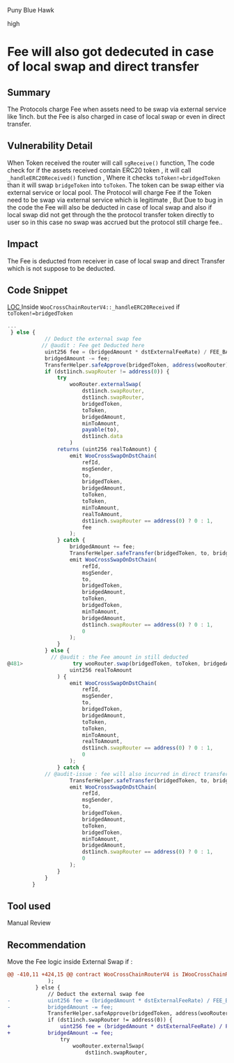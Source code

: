 Puny Blue Hawk

high

# Fee will also got dedecuted in case of local swap and direct transfer

## Summary
The Protocols charge Fee when assets need to be swap via external service like 1inch. but the Fee is also charged in case of local swap or even in direct transfer.

## Vulnerability Detail
When Token received the router will call  `sgReceive()` function, The code check for if the assets received contain ERC20 token , it will call `_handleERC20Received()` function , Where it checks `toToken!=bridgedToken` than it will swap `bridgeToken` into `toToken`. The token can be swap either via external service or local pool.
The Protocol will charge Fee if the Token need to be swap via external service which is legitimate , But  Due to bug in the code the Fee will also be deducted in case of local swap and also if local swap did not get through the the protocol transfer token directly to user so in this case no swap was accrued but the protocol still charge fee.. 

## Impact
The Fee is deducted from receiver in case of local swap and direct Transfer which is not suppose to be deducted.

## Code Snippet
[ LOC
](https://github.com/sherlock-audit/2024-03-woofi-swap/blob/65185691c91541e33f84b77d4c6290182f137092/WooPoolV2/contracts/CrossChain/WooCrossChainRouterV4.sol#L413-L414
)
Inside `WooCrossChainRouterV4::_handleERC20Received` if `toToken!=bridgedToken` 
```javascript
...
 } else {
            // Deduct the external swap fee
           // @audit : Fee get Deducted here
            uint256 fee = (bridgedAmount * dstExternalFeeRate) / FEE_BASE;
            bridgedAmount -= fee;
            TransferHelper.safeApprove(bridgedToken, address(wooRouter), bridgedAmount);
            if (dst1inch.swapRouter != address(0)) {
                try
                    wooRouter.externalSwap(
                        dst1inch.swapRouter,
                        dst1inch.swapRouter,
                        bridgedToken,
                        toToken,
                        bridgedAmount,
                        minToAmount,
                        payable(to),
                        dst1inch.data
                    )
                returns (uint256 realToAmount) {
                    emit WooCrossSwapOnDstChain(
                        refId,
                        msgSender,
                        to,
                        bridgedToken,
                        bridgedAmount,
                        toToken,
                        toToken,
                        minToAmount,
                        realToAmount,
                        dst1inch.swapRouter == address(0) ? 0 : 1,
                        fee
                    );
                } catch {
                    bridgedAmount += fee;
                    TransferHelper.safeTransfer(bridgedToken, to, bridgedAmount);
                    emit WooCrossSwapOnDstChain(
                        refId,
                        msgSender,
                        to,
                        bridgedToken,
                        bridgedAmount,
                        toToken,
                        bridgedToken,
                        minToAmount,
                        bridgedAmount,
                        dst1inch.swapRouter == address(0) ? 0 : 1,
                        0
                    );
                }
            } else {
              // @audit : the Fee amount in still deducted
@481>                try wooRouter.swap(bridgedToken, toToken, bridgedAmount, minToAmount, payable(to), to) returns (
                    uint256 realToAmount
                ) {
                    emit WooCrossSwapOnDstChain(
                        refId,
                        msgSender,
                        to,
                        bridgedToken,
                        bridgedAmount,
                        toToken,
                        toToken,
                        minToAmount,
                        realToAmount,
                        dst1inch.swapRouter == address(0) ? 0 : 1,
                        0
                    );
                } catch {
            // @audit-issue : fee will also incurred in direct transfer 
                    TransferHelper.safeTransfer(bridgedToken, to, bridgedAmount);
                    emit WooCrossSwapOnDstChain(
                        refId,
                        msgSender,
                        to,
                        bridgedToken,
                        bridgedAmount,
                        toToken,
                        bridgedToken,
                        minToAmount,
                        bridgedAmount,
                        dst1inch.swapRouter == address(0) ? 0 : 1,
                        0
                    );
                }
            }
        }

```

## Tool used

Manual Review

## Recommendation
Move the Fee logic inside External Swap if : 
```diff
@@ -410,11 +424,15 @@ contract WooCrossChainRouterV4 is IWooCrossChainRouterV3, Ownable, Pausable, Ree
             );
         } else {
             // Deduct the external swap fee
-            uint256 fee = (bridgedAmount * dstExternalFeeRate) / FEE_BASE;
-            bridgedAmount -= fee;
             TransferHelper.safeApprove(bridgedToken, address(wooRouter), bridgedAmount);
             if (dst1inch.swapRouter != address(0)) {
+                uint256 fee = (bridgedAmount * dstExternalFeeRate) / FEE_BASE;
+            bridgedAmount -= fee;
                 try
                     wooRouter.externalSwap(
                         dst1inch.swapRouter,


```




